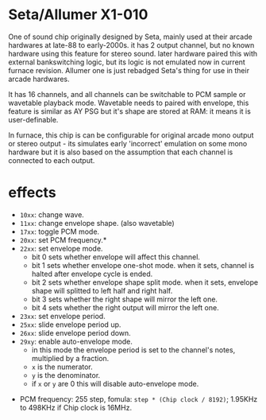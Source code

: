 # Seta/Allumer X1-010

One of sound chip originally designed by Seta, mainly used at their arcade hardwares at late-88 to early-2000s.
it has 2 output channel, but no known hardware using this feature for stereo sound.
later hardware paired this with external bankswitching logic, but its logic is not emulated now in current furnace revision.
Allumer one is just rebadged Seta's thing for use in their arcade hardwares.

It has 16 channels, and all channels can be switchable to PCM sample or wavetable playback mode.
Wavetable needs to paired with envelope, this feature is similar as AY PSG but it's shape are stored at RAM: it means it is user-definable.

In furnace, this chip is can be configurable for original arcade mono output or stereo output - its simulates early 'incorrect' emulation on some mono hardware but it is also based on the assumption that each channel is connected to each output.

# effects

- `10xx`: change wave.
- `11xx`: change envelope shape. (also wavetable)
- `17xx`: toggle PCM mode.
- `20xx`: set PCM frequency.*
- `22xx`: set envelope mode.
  - bit 0 sets whether envelope will affect this channel.
  - bit 1 sets whether envelope one-shot mode. when it sets, channel is halted after envelope cycle is ended.
  - bit 2 sets whether envelope shape split mode. when it sets, envelope shape will splitted to left half and right half.
  - bit 3 sets whether the right shape will mirror the left one.
  - bit 4 sets whether the right output will mirror the left one.
- `23xx`: set envelope period.
- `25xx`: slide envelope period up.
- `26xx`: slide envelope period down.
- `29xy`: enable auto-envelope mode.
  - in this mode the envelope period is set to the channel's notes, multiplied by a fraction.
  - `x` is the numerator.
  - `y` is the denominator.
  - if `x` or `y` are 0 this will disable auto-envelope mode.

* PCM frequency: 255 step, fomula: `step * (Chip clock / 8192)`; 1.95KHz to 498KHz if Chip clock is 16MHz.
